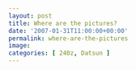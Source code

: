 ```yaml
---
layout: post
title: Where are the pictures?
date: '2007-01-31T11:00:00+00:00'
permalink: where-are-the-pictures
image: 
categories: [ 240z, Datsun ]
---
```

